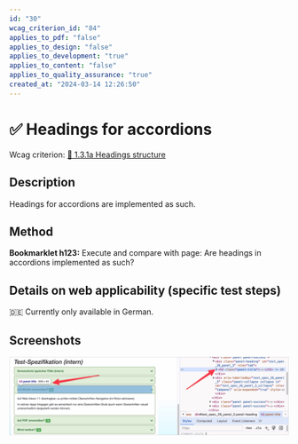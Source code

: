 ```yaml
---
id: "30"
wcag_criterion_id: "84"
applies_to_pdf: "false"
applies_to_design: "false"
applies_to_development: "true"
applies_to_content: "false"
applies_to_quality_assurance: "true"
created_at: "2024-03-14 12:26:50"
---
```


# ✅ Headings for accordions

Wcag criterion: [📜 1.3.1a Headings structure](..)

## Description

Headings for accordions are implemented as such.

## Method

**Bookmarklet h123:** Execute and compare with page: Are headings in accordions implemented as such?

## Details on web applicability (specific test steps)

🇩🇪 Currently only available in German.

## Screenshots

![Akkordeon im A4AA mit Überschriften](images/akkordeon-im-a4aa-mit-berschriften.png)